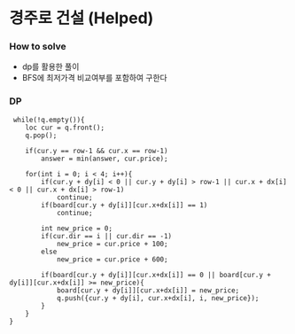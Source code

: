 # 경주로 건설 (Helped)
### How to solve
- dp를 활용한 풀이
- BFS에 최저가격 비교여부를 포함하여 구한다

### DP
     while(!q.empty()){
        loc cur = q.front();
        q.pop();
        
        if(cur.y == row-1 && cur.x == row-1)
            answer = min(answer, cur.price);
        
        for(int i = 0; i < 4; i++){
            if(cur.y + dy[i] < 0 || cur.y + dy[i] > row-1 || cur.x + dx[i] < 0 || cur.x + dx[i] > row-1)
                continue;
            if(board[cur.y + dy[i]][cur.x+dx[i]] == 1)
                continue;
            
            int new_price = 0;
            if(cur.dir == i || cur.dir == -1)
                new_price = cur.price + 100;
            else
                new_price = cur.price + 600;
            
            if(board[cur.y + dy[i]][cur.x+dx[i]] == 0 || board[cur.y + dy[i]][cur.x+dx[i]] >= new_price){
                board[cur.y + dy[i]][cur.x+dx[i]] = new_price;
                q.push({cur.y + dy[i], cur.x+dx[i], i, new_price});
            }
        }
    }
